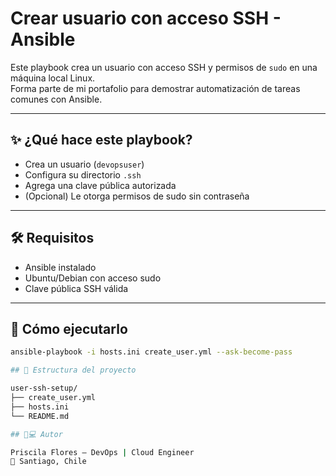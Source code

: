 # Crear usuario con acceso SSH - Ansible

Este playbook crea un usuario con acceso SSH y permisos de `sudo` en una máquina local Linux.  
Forma parte de mi  portafolio para demostrar automatización de tareas comunes con Ansible.

---

## ✨ ¿Qué hace este playbook?

- Crea un usuario (`devopsuser`)
- Configura su directorio `.ssh`
- Agrega una clave pública autorizada
- (Opcional) Le otorga permisos de sudo sin contraseña

---

## 🛠 Requisitos

- Ansible instalado
- Ubuntu/Debian con acceso sudo
- Clave pública SSH válida

---

## 🚀 Cómo ejecutarlo

```bash
ansible-playbook -i hosts.ini create_user.yml --ask-become-pass

## 📁 Estructura del proyecto

user-ssh-setup/
├── create_user.yml
├── hosts.ini
└── README.md

## 🧑💻 Autor

Priscila Flores – DevOps | Cloud Engineer  
📍 Santiago, Chile
